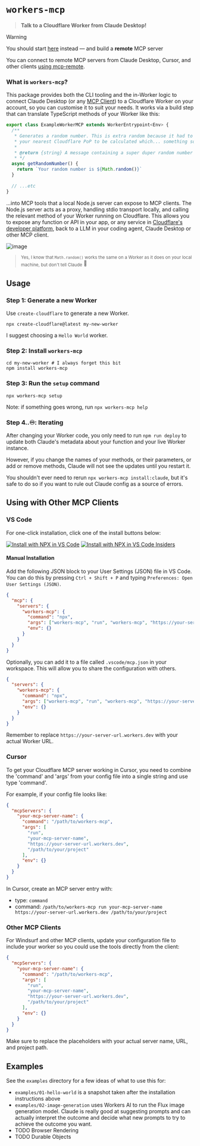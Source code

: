 # `workers-mcp`

> **Talk to a Cloudflare Worker from Claude Desktop!**

> [!WARNING]  
> You should start [here](https://developers.cloudflare.com/agents/guides/remote-mcp-server/) instead — and build a **remote** MCP server
>
> You can connect to remote MCP servers from Claude Desktop, Cursor, and other clients [using mcp-remote](https://developers.cloudflare.com/agents/guides/test-remote-mcp-server/).

### What is `workers-mcp`?

This package provides both the CLI tooling and the in-Worker logic to connect Claude Desktop (or any [MCP Client](https://modelcontextprotocol.io/)) to a Cloudflare Worker on your account, so you can customise it to suit your needs. It works via a build step that can translate TypeScript methods of your Worker like this:

```ts
export class ExampleWorkerMCP extends WorkerEntrypoint<Env> {
  /**
   * Generates a random number. This is extra random because it had to travel all the way to
   * your nearest Cloudflare PoP to be calculated which... something something lava lamps?
   *
   * @return {string} A message containing a super duper random number
   * */
  async getRandomNumber() {
    return `Your random number is ${Math.random()}`
  }
  
  // ...etc
}
```

...into MCP tools that a local Node.js server can expose to MCP clients. The Node.js server acts as a proxy, handling stdio transport locally, and calling the relevant method of your Worker running on Cloudflare. This allows you to expose any function or API in your app, or any service in [Cloudflare's developer platform](https://developers.cloudflare.com/products/), back to a LLM in your coding agent, Claude Desktop or other MCP client.

![image](https://github.com/user-attachments/assets/c16b2631-4eba-4914-8e26-d6ccea0fc578)

> <sub>Yes, I know that `Math.random()` works the same on a Worker as it does on your local machine, but don't tell Claude</sub> 🤫

## Usage

### Step 1: Generate a new Worker

Use `create-cloudflare` to generate a new Worker.

```shell
npx create-cloudflare@latest my-new-worker
```

I suggest choosing a `Hello World` worker.

### Step 2: Install `workers-mcp`

```shell
cd my-new-worker # I always forget this bit
npm install workers-mcp
```

### Step 3: Run the `setup` command

```shell
npx workers-mcp setup
```

Note: if something goes wrong, run `npx workers-mcp help`

### Step 4..♾️: Iterating

After changing your Worker code, you only need to run `npm run deploy` to update both Claude's metadata about your function and your live Worker instance.

However, if you change the names of your methods, or their parameters, or add or remove methods, Claude will not see the updates until you restart it.

You shouldn't ever need to rerun `npx workers-mcp install:claude`, but it's safe to do so if you want to rule out Claude config as a source of errors.

## Using with Other MCP Clients

### VS Code

For one-click installation, click one of the install buttons below:

[![Install with NPX in VS Code](https://img.shields.io/badge/VS_Code-NPM-0098FF?style=flat-square&logo=visualstudiocode&logoColor=white)](https://insiders.vscode.dev/redirect/mcp/install?name=workers-mcp&config=%7B%22command%22%3A%22npx%22%2C%22args%22%3A%5B%22workers-mcp%22%2C%22run%22%2C%22workers-mcp%22%2C%22https%3A%2F%2Fyour-server-url.workers.dev%22%2C%22%24%7BworkspaceFolder%7D%22%5D%2C%22env%22%3A%7B%7D%7D) [![Install with NPX in VS Code Insiders](https://img.shields.io/badge/VS_Code_Insiders-NPM-24bfa5?style=flat-square&logo=visualstudiocode&logoColor=white)](https://insiders.vscode.dev/redirect/mcp/install?name=workers-mcp&config=%7B%22command%22%3A%22npx%22%2C%22args%22%3A%5B%22workers-mcp%22%2C%22run%22%2C%22workers-mcp%22%2C%22https%3A%2F%2Fyour-server-url.workers.dev%22%2C%22%24%7BworkspaceFolder%7D%22%5D%2C%22env%22%3A%7B%7D%7D&quality=insiderss)

#### Manual Installation

Add the following JSON block to your User Settings (JSON) file in VS Code. You can do this by pressing `Ctrl + Shift + P` and typing `Preferences: Open User Settings (JSON)`.

```json
{
  "mcp": {
    "servers": {
      "workers-mcp": {
        "command": "npx",
        "args": ["workers-mcp", "run", "workers-mcp", "https://your-server-url.workers.dev", "${workspaceFolder}"],
        "env": {}
      }
    }
  }
}
```

Optionally, you can add it to a file called `.vscode/mcp.json` in your workspace. This will allow you to share the configuration with others.

```json
{
  "servers": {
    "workers-mcp": {
      "command": "npx",
      "args": ["workers-mcp", "run", "workers-mcp", "https://your-server-url.workers.dev", "${workspaceFolder}"],
      "env": {}
    }
  }
}
```

Remember to replace `https://your-server-url.workers.dev` with your actual Worker URL.


### Cursor

To get your Cloudflare MCP server working in Cursor, you need to combine the 'command' and 'args' from your config file into a single string and use type 'command'.

For example, if your config file looks like:

```json
{
  "mcpServers": {
    "your-mcp-server-name": {
      "command": "/path/to/workers-mcp",
      "args": [
        "run",
        "your-mcp-server-name",
        "https://your-server-url.workers.dev",
        "/path/to/your/project"
      ],
      "env": {}
    }
  }
}
```

In Cursor, create an MCP server entry with:
* type: `command`
* command: `/path/to/workers-mcp run your-mcp-server-name https://your-server-url.workers.dev /path/to/your/project`


### Other MCP Clients

For Windsurf and other MCP clients, update your configuration file to include your worker so you could use the tools directly from the client:

```json
{
  "mcpServers": {
    "your-mcp-server-name": {
      "command": "/path/to/workers-mcp",
      "args": [
        "run",
        "your-mcp-server-name",
        "https://your-server-url.workers.dev",
        "/path/to/your/project"
      ],
      "env": {}
    }
  }
}
```

Make sure to replace the placeholders with your actual server name, URL, and project path.

## Examples

See the `examples` directory for a few ideas of what to use this for:

* `examples/01-hello-world` is a snapshot taken after the installation instructions above
* `examples/02-image-generation` uses Workers AI to run the Flux image generation model. Claude is really good at suggesting prompts and can actually interpret the outcome and decide what new prompts to try to achieve the outcome you want.
* TODO Browser Rendering
* TODO Durable Objects
